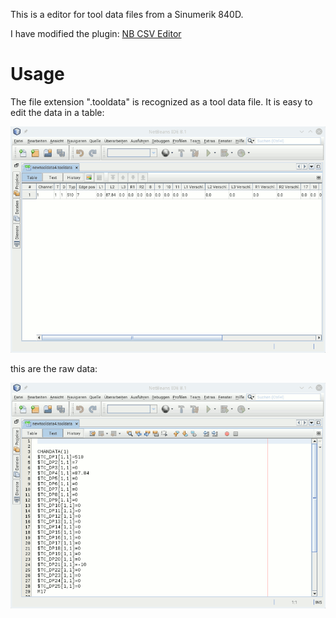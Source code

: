 This is a editor for tool data files from a Sinumerik 840D.

I have modified the plugin: [NB CSV Editor](https://bitbucket.org/draganbjedov/nb-csv-editor)

# Usage #

The file extension ".tooldata" is recognized as a tool data file.
It is easy to edit the data in a table:

![Tool data in a table](tableview.png)

this are the raw data:

![raw Tool data](raw_tooldata.png)








